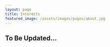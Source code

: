 ```yaml
---
layout: page
title: Interests
featured_image: /assets/images/pages/about.jpg
---
```


## To Be Updated...